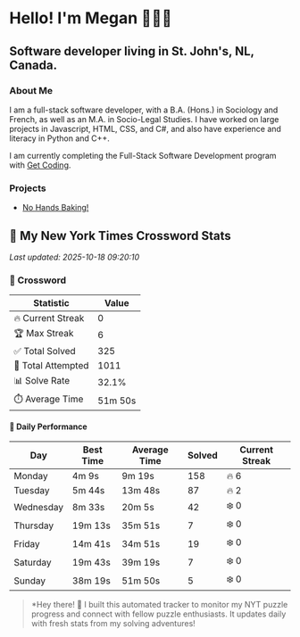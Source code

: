 # Hello! I'm Megan 👩🏻‍💻

## Software developer living in St. John's, NL, Canada.

### About Me

<p>I am a full-stack software developer, with a B.A. (Hons.) in Sociology and French, as well as an M.A. in Socio-Legal Studies. I have worked on large projects in Javascript, HTML, CSS, and C#, and also have experience and literacy in Python and C++.</p>

I am currently completing the Full-Stack Software Development program with [Get Coding](https://www.getcoding.ca/).

### Projects

* [No Hands Baking!](https://mpartificer.github.io/NoHandsBaking/)

<!-- NYT_STATS_START -->
## 🧩 My New York Times Crossword Stats

*Last updated: 2025-10-18 09:20:10*

### 🎯 Crossword

| Statistic | Value |
|-----------|-------|
| 🔥 Current Streak | 0 |
| 🏆 Max Streak | 6 |
| ✅ Total Solved | 325 |
| 🎲 Total Attempted | 1011 |
| 📊 Solve Rate | 32.1% |
| ⏱️ Average Time | 51m 50s |

#### 📅 Daily Performance

| Day | Best Time | Average Time | Solved | Current Streak |
|-----|-----------|--------------|--------|----------------|
| Monday | 4m 9s | 9m 19s | 158 | 🔥 6 |
| Tuesday | 5m 44s | 13m 48s | 87 | 🔥 2 |
| Wednesday | 8m 33s | 20m 5s | 42 | ❄️ 0 |
| Thursday | 19m 13s | 35m 51s | 7 | ❄️ 0 |
| Friday | 14m 41s | 34m 51s | 19 | ❄️ 0 |
| Saturday | 19m 43s | 39m 19s | 7 | ❄️ 0 |
| Sunday | 38m 19s | 51m 50s | 5 | ❄️ 0 |


<!-- NYT_STATS_END -->

> *Hey there! 👋 I built this automated tracker to monitor my NYT puzzle progress and connect with fellow puzzle enthusiasts. It updates daily with fresh stats from my solving adventures!

